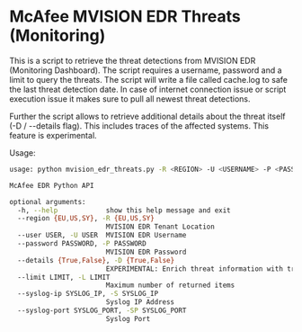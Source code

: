 # McAfee MVISION EDR Threats (Monitoring)

This is a script to retrieve the threat detections from MVISION EDR (Monitoring Dashboard). The script requires a username, password and a limit to query the threats. The script will write a file called cache.log to safe the last threat detection date. In case of internet connection issue or script execution issue it makes sure to pull all newest threat detections.

Further the script allows to retrieve additional details about the threat itself (-D / --details flag). This includes traces of the affected systems. This feature is experimental.

Usage:

```sh
usage: python mvision_edr_threats.py -R <REGION> -U <USERNAME> -P <PASSWORD> -D <DETAILS> -M <MINUTES> -L <MAX RESULTS> -S <SYSLOG IP> -SP <SYSLOG PORT>

McAfee EDR Python API

optional arguments:
  -h, --help            show this help message and exit
  --region {EU,US,SY}, -R {EU,US,SY}
                        MVISION EDR Tenant Location
  --user USER, -U USER  MVISION EDR Username
  --password PASSWORD, -P PASSWORD
                        MVISION EDR Password
  --details {True,False}, -D {True,False}
                        EXPERIMENTAL: Enrich threat information with trace data
  --limit LIMIT, -L LIMIT
                        Maximum number of returned items
  --syslog-ip SYSLOG_IP, -S SYSLOG_IP
                        Syslog IP Address
  --syslog-port SYSLOG_PORT, -SP SYSLOG_PORT
                        Syslog Port
```
